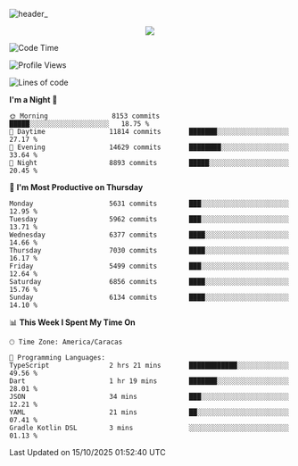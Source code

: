 ![header_](https://github.com/user-attachments/assets/4010d822-ccdc-4198-b608-18c773338d18)


<p align="center">
  <a href="http://www.github.com/thevacs">
    <img src="https://github-readme-streak-stats.herokuapp.com/?user=thevacs&stroke=ffffff&background=1c1917&ring=0891b2&fire=0891b2&currStreakNum=ffffff&currStreakLabel=0891b2&sideNums=ffffff&sideLabels=ffffff&dates=ffffff&hide_border=true" />
  </a>
</p>

<!--START_SECTION:waka-->
![Code Time](http://img.shields.io/badge/Code%20Time-3%2C680%20hrs%2057%20mins-blue)

![Profile Views](http://img.shields.io/badge/Profile%20Views-2-blue)

![Lines of code](https://img.shields.io/badge/From%20Hello%20World%20I%27ve%20Written-10.0%20million%20lines%20of%20code-blue)

**I'm a Night 🦉** 

```text
🌞 Morning                8153 commits        █████░░░░░░░░░░░░░░░░░░░░   18.75 % 
🌆 Daytime                11814 commits       ███████░░░░░░░░░░░░░░░░░░   27.17 % 
🌃 Evening                14629 commits       ████████░░░░░░░░░░░░░░░░░   33.64 % 
🌙 Night                  8893 commits        █████░░░░░░░░░░░░░░░░░░░░   20.45 % 
```
📅 **I'm Most Productive on Thursday** 

```text
Monday                   5631 commits        ███░░░░░░░░░░░░░░░░░░░░░░   12.95 % 
Tuesday                  5962 commits        ███░░░░░░░░░░░░░░░░░░░░░░   13.71 % 
Wednesday                6377 commits        ████░░░░░░░░░░░░░░░░░░░░░   14.66 % 
Thursday                 7030 commits        ████░░░░░░░░░░░░░░░░░░░░░   16.17 % 
Friday                   5499 commits        ███░░░░░░░░░░░░░░░░░░░░░░   12.64 % 
Saturday                 6856 commits        ████░░░░░░░░░░░░░░░░░░░░░   15.76 % 
Sunday                   6134 commits        ████░░░░░░░░░░░░░░░░░░░░░   14.10 % 
```


📊 **This Week I Spent My Time On** 

```text
🕑︎ Time Zone: America/Caracas

💬 Programming Languages: 
TypeScript               2 hrs 21 mins       ████████████░░░░░░░░░░░░░   49.56 % 
Dart                     1 hr 19 mins        ███████░░░░░░░░░░░░░░░░░░   28.01 % 
JSON                     34 mins             ███░░░░░░░░░░░░░░░░░░░░░░   12.21 % 
YAML                     21 mins             ██░░░░░░░░░░░░░░░░░░░░░░░   07.41 % 
Gradle Kotlin DSL        3 mins              ░░░░░░░░░░░░░░░░░░░░░░░░░   01.13 % 
```


 Last Updated on 15/10/2025 01:52:40 UTC
<!--END_SECTION:waka-->
